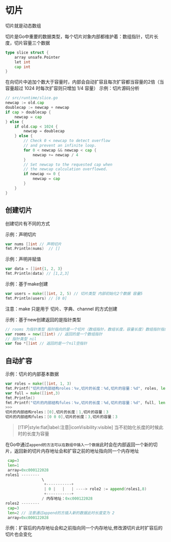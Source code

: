 # 切片


切片就是动态数组

切片是Go中重要的数据类型，每个切片对象内部都维护着：数组指针，切片长度，切片容量三个数据
```go
type slice struct {
	array unsafe.Pointer
	let int
	cap int
}
```

在向切片中追加个数大于容量时，内部会自动扩容且每次扩容都当容量的2倍（当容量超过 1024 时每次扩容则只增加 1/4 容量）
示例：切片源码分析
```go
// src/runtime/slice.go
newcap := old.cap
doublecap := newcap + newcap
if cap > doublecap {
    newcap = cap
} else {
    if old.cap < 1024 {
        newcap = doublecap
    } else {
        // Check 0 < newcap to detect overflow
        // and prevent an infinite loop.
        for 0 < newcap && newcap < cap {
            newcap += newcap / 4
        }
        // Set newcap to the requested cap when
        // the newcap calculation overflowed.
        if newcap <= 0 {
            newcap = cap
        }
    }
}
```
## 创建切片

创建切片有不同的方式

示例：声明切片
```go
var nums []int // 声明切片
fmt.Println(nums)  // []
```

示例：声明并赋值
```go
var data = []int{1, 2, 3}
fmt.Println(data) // [1,2,3]
```

示例：基于make创建
```go
var users = make([]int, 2, 5) // 切片类型 内部初始化2个数据 容量5 
fmt.Println(users) // [0 0]
```
注意：make 只是用于 切片、字典、channel 的方式创建

示例：基于new创建返回的是指针类型

```go
// rooms 为指针类型 指针指向的是一个切片（数组指针，数组长度，容量长度）数组指针指向的是数组
var rooms = new([]int) // 返回的是一个数组指针
// 指针类型 nil
var foo *[]int // 返回的是一个nil空指针
```

## 自动扩容

示例：切片的内部基本数据
```go
var roles = make([]int, 1, 3)
fmt.Printf("切片的内部结构roles：%v,切片的长度：%d,切片的容量：%d", roles, len(roles), cap(roles))
var full = make([]int,3)
fmt.Println()
fmt.Printf("切片的内部结构fules：%v,切片的长度：%d,切片的容量：%d", full, len(full), cap(full))
>>>
切片的内部结构roles：[0],切片的长度：1,切片的容量：3
切片的内部结构fules：[0 0 0],切片的长度：3,切片的容量：3
```
> [!TIP|style:flat|label:注意|iconVisibility:visible] 
> 当不初始化长度的时候此时的长度为容量



在Go中通过`append的方法可以在数组中插入一个数据`此时会在内部返回一个新的切片，返回新的切片内存地址会和扩容之前的地址指向同一个内存地址
```go
 cap=3
 len=1
 array=0xc000122028
roles1 --------
                \
                 +-----------+
                 | 0 |   |   | ----> role2 := append(roles1,8)
                 +-----------+  
                / 内存地址：0xc000122028 
roles2 --------
 cap=3
 len=2 // 注意通过append的方插入新的数据此时长度变为 2
 array=0xc000122028
```
示例：扩容后的内存地址会和之前指向同一个内存地址,修改源切片此时扩容后的切片也会变化
```go


```